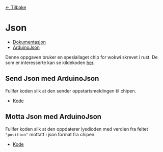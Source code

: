 [<- Tilbake](/README.md#arbeidskrav)

# Json

- [Dokumentasjon](/doc/json/README.md)
- [ArduinoJson](https://arduinojson.org/)

Denne oppgaven bruker en spesiallaget chip for wokwi skrevet i rust. De som er interesserte kan se kildekoden [her](https://github.com/IELS1001-23-24/wokwi-json-chip/blob/main/src/lib.rs).

## Send Json med ArduinoJson

Fullfør koden slik at den sender oppstartsmeldingen til chipen.

- [Kode](send/send.ino)

## Motta Json med ArduinoJson

Fullfør koden slik at den oppdaterer lysdioden med verdien fra feltet `"position"` mottatt i json format fra chipen.

- [Kode](receive/receive.ino)
